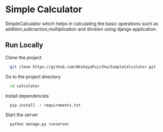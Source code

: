 
# Simple Calculator

SimpleCalculator which helps in calculating the basic operations such as addition,subtraction,multiplication and division using django application.

## Run Locally

Clone the project

```bash
  git clone https://github.com/AkshayaPujitha/SimpleCalculator.git
```

Go to the project directory

```bash
  cd calculator
```

Install dependencies

```bash
  pip install -r requirements.txt
```

Start the server

```bash
  python manage.py runserver
```
